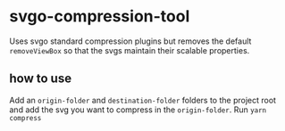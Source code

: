 # svgo-compression-tool

Uses svgo standard compression plugins but removes the default `removeViewBox` so that the svgs maintain their scalable properties.

## how to use

Add an `origin-folder` and `destination-folder` folders to the project root and add the svg you want to compress in the `origin-folder`.
Run `yarn compress`